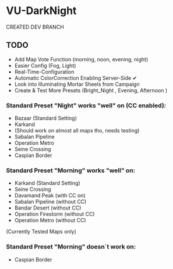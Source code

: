 # VU-DarkNight

CREATED DEV BRANCH

## TODO
- Add Map Vote Function (morning, noon, evening, night)
- Easier Config (Fog, Light)
- Real-Time-Configuration
- Automatic ColorCorrection Enabling Server-Side  ✔
- Look into Illuminating Mortar Sheels from Campaign
- Create & Test More Presets (Bright_Night , Evening, Afternoon )

### Standard Preset "Night" works "well" on (CC enabled):

- Bazaar (Standard Setting)
- Karkand
- (Should work on almost all maps tho, needs testing)
- Sabalan Pipeline
- Operation Metro
- Seine Crossing
- Caspian Border

### Standard Preset "Morning" works "well" on:

- Karkand (Standard Setting)
- Seine Crossing
- Davamand Peak (with CC on)
- Sabalan Pipeline (without CC)
- Bandar Desert (without CC)
- Operation Firestorm (without CC)
- Operation Metro (without CC)



(Currently Tested Maps only)


### Standard Preset "Morning" doesn´t work on:

- Caspian Border
